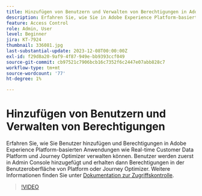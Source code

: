 ```yaml
---
title: Hinzufügen von Benutzern und Verwalten von Berechtigungen in Adobe Experience Platform-basierten Anwendungen
description: Erfahren Sie, wie Sie in Adobe Experience Platform-basierten Anwendungen Benutzer hinzufügen und Berechtigungen verwalten können.
feature: Access Control
role: Admin, User
level: Beginner
jira: KT-7924
thumbnail: 336081.jpg
last-substantial-update: 2023-12-08T00:00:00Z
exl-id: f29d8a20-9af9-4f87-949e-bb9393ccf049
source-git-commit: cb97521c7906bcb16c7352f6c2447e07abb828c7
workflow-type: tm+mt
source-wordcount: '77'
ht-degree: 1%

---
```


# Hinzufügen von Benutzern und Verwalten von Berechtigungen

Erfahren Sie, wie Sie Benutzer hinzufügen und Berechtigungen in Adobe Experience Platform-basierten Anwendungen wie Real-time Customer Data Platform und Journey Optimizer verwalten können. Benutzer werden zuerst in Admin Console hinzugefügt und erhalten dann Berechtigungen in der Benutzeroberfläche von Platform oder Journey Optimizer. Weitere Informationen finden Sie unter [Dokumentation zur Zugriffskontrolle](https://experienceleague.adobe.com/docs/experience-platform/access-control/home.html?lang=de).

>[!VIDEO](https://video.tv.adobe.com/v/336081?learn=on)
